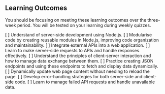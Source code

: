 ## Learning Outcomes

You should be focusing on meeting these learning outcomes over the three-week period. You will be tested on your learning during weekly quizzes.

[ ] Understand of server-side development using Node.js.
[ ] Modularise code by creating reusable modules in Node.js, improving code organization and maintainability.
[ ] Integrate external APIs into a web application.
[ ] Learn to make server-side requests to APIs and handle responses effectively.
[ ] Understand the principles of client-server interaction and how to manage data exchange between them.
[ ] Practice creating JSON endpoints and using these endpoints to fetch and display data dynamically.
[ ] Dynamically update web page content without needing to reload the page.
[ ] Develop error-handling strategies for both server-side and client-side code.
[ ] Learn to manage failed API requests and handle unavailable data.